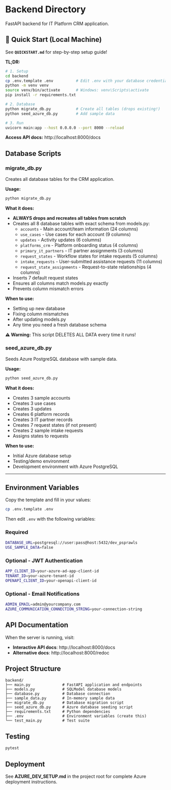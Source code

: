 # Backend Directory

FastAPI backend for IT Platform CRM application.

## 🚀 Quick Start (Local Machine)

See **`QUICKSTART.md`** for step-by-step setup guide!

**TL;DR:**
```bash
# 1. Setup
cd backend
cp .env.template .env          # Edit .env with your database credentials
python -m venv venv
source venv/bin/activate       # Windows: venv\Scripts\activate
pip install -r requirements.txt

# 2. Database
python migrate_db.py           # Create all tables (drops existing!)
python seed_azure_db.py        # Add sample data

# 3. Run
uvicorn main:app --host 0.0.0.0 --port 8000 --reload
```

**Access API docs:** http://localhost:8000/docs

## Database Scripts

### migrate_db.py
Creates all database tables for the CRM application.

**Usage:**
```bash
python migrate_db.py
```

**What it does:**
- **ALWAYS drops and recreates all tables from scratch**
- Creates all 8 database tables with exact schema from models.py:
  - `accounts` - Main account/team information (24 columns)
  - `use_cases` - Use cases for each account (9 columns)
  - `updates` - Activity updates (6 columns)
  - `platforms_crm` - Platform onboarding status (4 columns)
  - `primary_it_partners` - IT partner assignments (3 columns)
  - `request_states` - Workflow states for intake requests (5 columns)
  - `intake_requests` - User-submitted assistance requests (11 columns)
  - `request_state_assignments` - Request-to-state relationships (4 columns)
- Inserts 7 default request states
- Ensures all columns match models.py exactly
- Prevents column mismatch errors

**When to use:**
- Setting up new database
- Fixing column mismatches
- After updating models.py
- Any time you need a fresh database schema

**⚠️ Warning:** This script DELETES ALL DATA every time it runs!

### seed_azure_db.py
Seeds Azure PostgreSQL database with sample data.

**Usage:**
```bash
python seed_azure_db.py
```

**What it does:**
- Creates 3 sample accounts
- Creates 3 use cases
- Creates 3 updates
- Creates 6 platform records
- Creates 3 IT partner records
- Creates 7 request states (if not present)
- Creates 2 sample intake requests
- Assigns states to requests

**When to use:**
- Initial Azure database setup
- Testing/demo environment
- Development environment with Azure PostgreSQL

---

## Environment Variables

Copy the template and fill in your values:

```bash
cp .env.template .env
```

Then edit `.env` with the following variables:

### Required
```bash
DATABASE_URL=postgresql://user:pass@host:5432/dev_psprawls
USE_SAMPLE_DATA=false
```

### Optional - JWT Authentication
```bash
APP_CLIENT_ID=your-azure-ad-app-client-id
TENANT_ID=your-azure-tenant-id
OPENAPI_CLIENT_ID=your-openapi-client-id
```

### Optional - Email Notifications
```bash
ADMIN_EMAIL=admin@yourcompany.com
AZURE_COMMUNICATION_CONNECTION_STRING=your-connection-string
```

## API Documentation

When the server is running, visit:
- **Interactive API docs**: http://localhost:8000/docs
- **Alternative docs**: http://localhost:8000/redoc

## Project Structure

```
backend/
├── main.py              # FastAPI application and endpoints
├── models.py            # SQLModel database models
├── database.py          # Database connection
├── sample_data.py       # In-memory sample data
├── migrate_db.py        # Database migration script
├── seed_azure_db.py     # Azure database seeding script
├── requirements.txt     # Python dependencies
├── .env                 # Environment variables (create this)
└── test_main.py         # Test suite
```

## Testing

```bash
pytest
```

## Deployment

See **AZURE_DEV_SETUP.md** in the project root for complete Azure deployment instructions.
